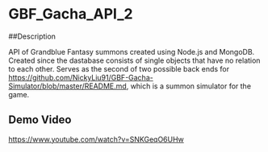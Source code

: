 # GBF_Gacha_API_2

##Description

API of Grandblue Fantasy summons created using Node.js and MongoDB. Created since the dastabase consists of single objects that have no relation to each other. Serves as the second of two possible back ends for https://github.com/NickyLiu91/GBF-Gacha-Simulator/blob/master/README.md, which is a summon simulator for the game.

## Demo Video
https://www.youtube.com/watch?v=SNKGeqO6UHw
